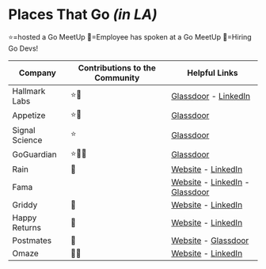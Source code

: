 # Places That Go *(in LA)*

⭐=hosted a Go MeetUp
🎤=Employee has spoken at a Go MeetUp
📣=Hiring Go Devs!

| Company | Contributions to the Community | Helpful Links |
|---------|--------------------------------|---------------|
|Hallmark Labs|⭐🎤|[Glassdoor](https://www.glassdoor.com/Reviews/Hallmark-Labs-Reviews-E741856.htm) - [LinkedIn](https://www.linkedin.com/company/hallmarklabs/)|
|Appetize|⭐🎤|[Glassdoor](https://www.glassdoor.com/Overview/Working-at-Appetize-EI_IE1462014.11,19.htm)|
|Signal Science|⭐|[Glassdoor](https://www.glassdoor.com/Reviews/Signal-Sciences-Reviews-E1441773.htm)|
|GoGuardian|⭐📣🎤|[Glassdoor](https://www.glassdoor.com/Overview/Working-at-GoGuardian-EI_IE1065069.11,21.htm)|
|Rain|📣|[Website](https://rain.us/) - [LinkedIn](https://www.linkedin.com/company/rain-us/)|
|Fama||[Website](https://fama.io/) - [LinkedIn](https://www.linkedin.com/company/fama-tech/) - [Glassdoor](https://www.glassdoor.com/Overview/Working-at-Fama-Technologies-EI_IE1907713.11,28.htm)
|Griddy|📣|[Website](https://www.griddy.com/) - [LinkedIn](https://www.griddy.com/)|
|Happy Returns|📣|[Website](https://www.happyreturns.com/) - [LinkedIn](https://www.linkedin.com/company/happy-returns/)|
|Postmates|📣|[Website](https://postmates.com/) - [Glassdoor](https://www.glassdoor.com/Reviews/Postmates-Reviews-E620298.htm)|
|Omaze|📣🎤|[Website](https://www.omaze.com/) - [LinkedIn](https://www.linkedin.com/company/omaze/)|
